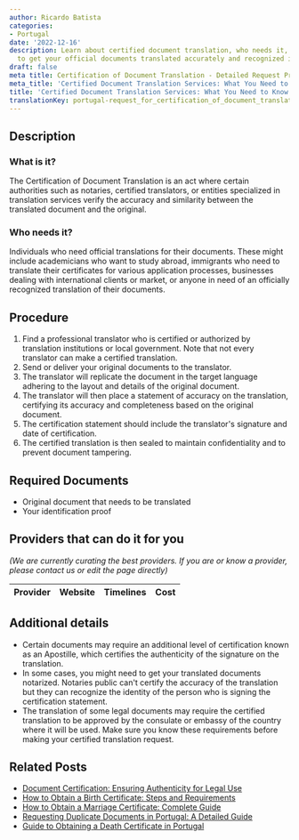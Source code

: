 ```yaml
---
author: Ricardo Batista
categories:
- Portugal
date: '2022-12-16'
description: Learn about certified document translation, who needs it, and the procedure
  to get your official documents translated accurately and recognized internationally.
draft: false
meta title: Certification of Document Translation - Detailed Request Procedure
meta_title: 'Certified Document Translation Services: What You Need to Know'
title: 'Certified Document Translation Services: What You Need to Know'
translationKey: portugal-request_for_certification_of_document_translation
---
```


## Description
### What is it?
The Certification of Document Translation is an act where certain authorities such as notaries, certified translators, or entities specialized in translation services verify the accuracy and similarity between the translated document and the original.

### Who needs it?
Individuals who need official translations for their documents. These might include academicians who want to study abroad, immigrants who need to translate their certificates for various application processes, businesses dealing with international clients or market, or anyone in need of an officially recognized translation of their documents.

## Procedure
1. Find a professional translator who is certified or authorized by translation institutions or local government. Note that not every translator can make a certified translation.
2. Send or deliver your original documents to the translator.
3. The translator will replicate the document in the target language adhering to the layout and details of the original document.
4. The translator will then place a statement of accuracy on the translation, certifying its accuracy and completeness based on the original document.
5. The certification statement should include the translator's signature and date of certification.
6. The certified translation is then sealed to maintain confidentiality and to prevent document tampering.

## Required Documents
- Original document that needs to be translated
- Your identification proof

## Providers that can do it for you

_(We are currently curating the best providers. If you are or know a provider, please contact us or edit the page directly)_

| Provider        |     Website     |     Timelines    |       Cost      |
| :-------------: | :-------------: |  :-------------: | :-------------: |

## Additional details
- Certain documents may require an additional level of certification known as an Apostille, which certifies the authenticity of the signature on the translation.
- In some cases, you might need to get your translated documents notarized. Notaries public can't certify the accuracy of the translation but they can recognize the identity of the person who is signing the certification statement.
- The translation of some legal documents may require the certified translation to be approved by the consulate or embassy of the country where it will be used. Make sure you know these requirements before making your certified translation request.
## Related Posts

- [Document Certification: Ensuring Authenticity for Legal Use](https://tramitit.com/guides/portugal/request_for_document_certification/)
- [How to Obtain a Birth Certificate: Steps and Requirements](https://tramitit.com/guides/portugal/request_for_birth_certificate/)
- [How to Obtain a Marriage Certificate: Complete Guide](https://tramitit.com/guides/portugal/request_for_marriage_certificate/)
- [Requesting Duplicate Documents in Portugal: A Detailed Guide](https://tramitit.com/guides/portugal/request_for_duplicate_documents/)
- [Guide to Obtaining a Death Certificate in Portugal](https://tramitit.com/guides/portugal/request_for_death_certificate/)
